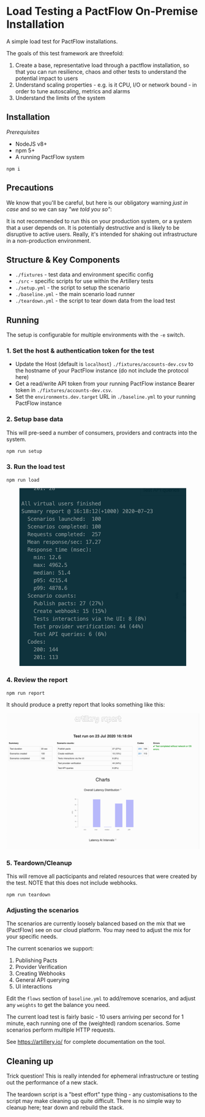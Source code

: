 # Load Testing a PactFlow On-Premise Installation

A simple load test for PactFlow installations.

The goals of this test framework are threefold:

1. Create a base, representative load through a pactflow installation, so that you can run resilience, chaos and other tests to understand the potential impact to users
1. Understand scaling properties - e.g. is it CPU, I/O or network bound - in order to tune autoscaling, metrics and alarms
1. Understand the limits of the system

## Installation

*Prerequisites*
* NodeJS v8+
* npm 5+
* A running PactFlow system

```
npm i
```

## Precautions

We know that you'll be careful, but here is our obligatory warning _just in case_ and so we can say _"we told you so"_:

It is not recommended to run this on your production system, or a system that a user depends on. It is potentially destructive and is likely to be disruptive to active users. Really, it's intended for shaking out infrastructure in a non-production environment.

## Structure & Key Components

* `./fixtures` - test data and environment specific config
* `./src` - specific scripts for use within the Artillery tests
* `./setup.yml` - the script to setup the scenario
* `./baseline.yml` - the main scenario load runner
* `./teardown.yml` - the script to tear down data from the load test

## Running

The setup is configurable for multiple environments with the `-e` switch.

### 1. Set the host & authentication token for the test

* Update the Host (default is `localhost`) `./fixtures/accounts-dev.csv` to the hostname of your PactFlow instance (do not include the protocol here)
* Get a read/write API token from your running PactFlow instance Bearer token in `./fixtures/accounts-dev.csv`.
* Set the `environments.dev.target` URL in `./baseline.yml` to your running PactFlow instance

### 2. Setup base data

This will pre-seed a number of consumers, providers and contracts into the system.

```
npm run setup
```

### 3. Run the load test

```
npm run load
```

<p align="center">
  <img src="./docs/artillery-cli-report.png">
</p>

### 4. Review the report

```
npm run report
```

It should produce a pretty report that looks something like this:

<p align="center">
  <img src="./docs/artillery-report.png">
</p>


### 5. Teardown/Cleanup

This will remove all pacticipants and related resources that were created by the test. NOTE that this does not include webhooks.

```
npm run teardown
```

### Adjusting the scenarios

The scenarios are currently loosely balanced based on the mix that we (PactFlow) see on our cloud platform. You may need to adjust the mix for your specific needs.

The current scenarios we support:

1. Publishing Pacts
1. Provider Verification
1. Creating Webhooks
1. General API querying
1. UI interactions

Edit the `flows` section of `baseline.yml` to add/remove scenarios, and adjust any `weights` to get the balance you need.

The current load test is fairly basic - 10 users arriving per second for 1 minute, each running one of the (weighted) random scenarios. Some scenarios perform multiple HTTP requests.

See https://artillery.io/ for complete documentation on the tool.

## Cleaning up

Trick question! This is really intended for ephemeral infrastructure or testing out the performance of a new stack.

The teardown script is a "best effort" type thing - any customisations to the script may make cleaning up quite difficult. There is no simple way to cleanup here; tear down and rebuild the stack.
